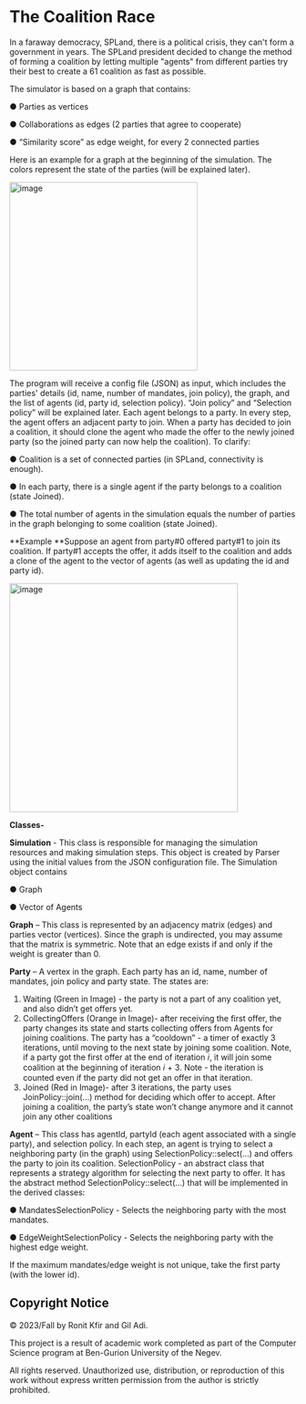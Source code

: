 # The Coalition Race

In a faraway democracy, SPLand, there is a political crisis, they can't form a government in
years. The SPLand president decided to change the method of forming a coalition by
letting multiple "agents" from different parties try their best to create a 61 coalition as fast as
possible.

The simulator is based on a graph that contains:

  ● Parties as vertices
  
  ● Collaborations as edges (2 parties that agree to cooperate)
  
  ● “Similarity score” as edge weight, for every 2 connected parties

Here is an example for a graph at the beginning of the simulation. The colors represent the
state of the parties (will be explained later).

<img width="330" alt="image" src="https://github.com/gilaa1/The-Coalition-Race/assets/118897225/68f4b374-e5df-424c-89ff-5dae6494ae15">

The program will receive a config file (JSON) as input, which includes the parties' details (id,
name, number of mandates, join policy), the graph, and the list of agents (id, party id, selection
policy). “Join policy” and “Selection policy” will be explained later.
Each agent belongs to a party. In every step, the agent offers an adjacent party to join. When a
party has decided to join a coalition, it should clone the agent who made the offer to the
newly joined party (so the joined party can now help the coalition).
To clarify:

● Coalition is a set of connected parties (in SPLand, connectivity is enough).

● In each party, there is a single agent if the party belongs to a coalition (state Joined).

● The total number of agents in the simulation equals the number of parties in the graph
belonging to some coalition (state Joined).

**Example
**Suppose an agent from party#0 offered party#1 to join its coalition.
If party#1 accepts the offer, it adds itself to the coalition and adds a clone of the agent to the
vector of agents (as well as updating the id and party id).

<img width="401" alt="image" src="https://github.com/gilaa1/The-Coalition-Race/assets/118897225/ee639b12-4c7d-45e3-89e7-e4e3cd245e8b">

**Classes-**

**Simulation** - This class is responsible for managing the simulation resources and making
simulation steps. This object is created by Parser using the
initial values from the JSON configuration file. The Simulation object contains

  ● Graph
  
  ● Vector of Agents

**Graph** – This class is represented by an adjacency matrix (edges) and parties vector
(vertices). Since the graph is undirected, you may assume that the matrix is symmetric.
Note that an edge exists if and only if the weight is greater than 0.

**Party** – A vertex in the graph. Each party has an id, name, number of mandates, join policy
and party state. The states are:
1. Waiting (Green in Image) - the party is not a part of any coalition yet, and also didn’t get offers yet.
2. CollectingOffers (Orange in Image)- after receiving the first offer, the party changes its state and starts
collecting offers from Agents for joining coalitions.
The party has a “cooldown” - a timer of exactly 3 iterations, until moving to the next
state by joining some coalition. Note, if a party got the first offer at the end of iteration 𝑖,
it will join some coalition at the beginning of iteration 𝑖 + 3.
Note - the iteration is counted even if the party did not get an offer in that iteration.
3. Joined (Red in Image)- after 3 iterations, the party uses JoinPolicy::join(...) method for deciding which
offer to accept. After joining a coalition, the party’s state won’t change anymore and it
cannot join any other coalitions

**Agent** – This class has agentId, partyId (each agent associated with a single party), and
selection policy. In each step, an agent is trying to select a neighboring party (in the graph)
using SelectionPolicy::select(...) and offers the party to join its coalition.
SelectionPolicy - an abstract class that represents a strategy algorithm for selecting the next
party to offer. It has the abstract method SelectionPolicy::select(...) that will be implemented in
the derived classes:

  ● MandatesSelectionPolicy - Selects the neighboring party with the most mandates.
  
  ● EdgeWeightSelectionPolicy - Selects the neighboring party with the highest edge weight.
  
If the maximum mandates/edge weight is not unique, take the first party (with the lower id).



## Copyright Notice

© 2023/Fall by Ronit Kfir and Gil Adi.

This project is a result of academic work completed as part of the Computer Science program at Ben-Gurion University of the Negev.

All rights reserved. Unauthorized use, distribution, or reproduction of this work without express written permission from the author is strictly prohibited.

